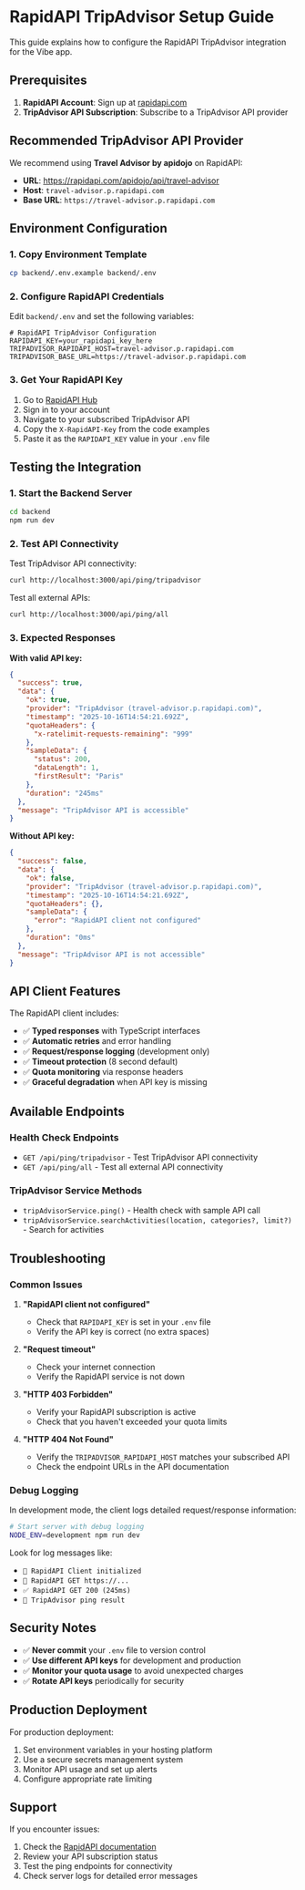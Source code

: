 # RapidAPI TripAdvisor Setup Guide

This guide explains how to configure the RapidAPI TripAdvisor integration for the Vibe app.

## Prerequisites

1. **RapidAPI Account**: Sign up at [rapidapi.com](https://rapidapi.com)
2. **TripAdvisor API Subscription**: Subscribe to a TripAdvisor API provider

## Recommended TripAdvisor API Provider

We recommend using **Travel Advisor by apidojo** on RapidAPI:
- **URL**: https://rapidapi.com/apidojo/api/travel-advisor
- **Host**: `travel-advisor.p.rapidapi.com`
- **Base URL**: `https://travel-advisor.p.rapidapi.com`

## Environment Configuration

### 1. Copy Environment Template

```bash
cp backend/.env.example backend/.env
```

### 2. Configure RapidAPI Credentials

Edit `backend/.env` and set the following variables:

```env
# RapidAPI TripAdvisor Configuration
RAPIDAPI_KEY=your_rapidapi_key_here
TRIPADVISOR_RAPIDAPI_HOST=travel-advisor.p.rapidapi.com
TRIPADVISOR_BASE_URL=https://travel-advisor.p.rapidapi.com
```

### 3. Get Your RapidAPI Key

1. Go to [RapidAPI Hub](https://rapidapi.com/hub)
2. Sign in to your account
3. Navigate to your subscribed TripAdvisor API
4. Copy the `X-RapidAPI-Key` from the code examples
5. Paste it as the `RAPIDAPI_KEY` value in your `.env` file

## Testing the Integration

### 1. Start the Backend Server

```bash
cd backend
npm run dev
```

### 2. Test API Connectivity

Test TripAdvisor API connectivity:
```bash
curl http://localhost:3000/api/ping/tripadvisor
```

Test all external APIs:
```bash
curl http://localhost:3000/api/ping/all
```

### 3. Expected Responses

**With valid API key:**
```json
{
  "success": true,
  "data": {
    "ok": true,
    "provider": "TripAdvisor (travel-advisor.p.rapidapi.com)",
    "timestamp": "2025-10-16T14:54:21.692Z",
    "quotaHeaders": {
      "x-ratelimit-requests-remaining": "999"
    },
    "sampleData": {
      "status": 200,
      "dataLength": 1,
      "firstResult": "Paris"
    },
    "duration": "245ms"
  },
  "message": "TripAdvisor API is accessible"
}
```

**Without API key:**
```json
{
  "success": false,
  "data": {
    "ok": false,
    "provider": "TripAdvisor (travel-advisor.p.rapidapi.com)",
    "timestamp": "2025-10-16T14:54:21.692Z",
    "quotaHeaders": {},
    "sampleData": {
      "error": "RapidAPI client not configured"
    },
    "duration": "0ms"
  },
  "message": "TripAdvisor API is not accessible"
}
```

## API Client Features

The RapidAPI client includes:

- ✅ **Typed responses** with TypeScript interfaces
- ✅ **Automatic retries** and error handling
- ✅ **Request/response logging** (development only)
- ✅ **Timeout protection** (8 second default)
- ✅ **Quota monitoring** via response headers
- ✅ **Graceful degradation** when API key is missing

## Available Endpoints

### Health Check Endpoints

- `GET /api/ping/tripadvisor` - Test TripAdvisor API connectivity
- `GET /api/ping/all` - Test all external API connectivity

### TripAdvisor Service Methods

- `tripAdvisorService.ping()` - Health check with sample API call
- `tripAdvisorService.searchActivities(location, categories?, limit?)` - Search for activities

## Troubleshooting

### Common Issues

1. **"RapidAPI client not configured"**
   - Check that `RAPIDAPI_KEY` is set in your `.env` file
   - Verify the API key is correct (no extra spaces)

2. **"Request timeout"**
   - Check your internet connection
   - Verify the RapidAPI service is not down

3. **"HTTP 403 Forbidden"**
   - Verify your RapidAPI subscription is active
   - Check that you haven't exceeded your quota limits

4. **"HTTP 404 Not Found"**
   - Verify the `TRIPADVISOR_RAPIDAPI_HOST` matches your subscribed API
   - Check the endpoint URLs in the API documentation

### Debug Logging

In development mode, the client logs detailed request/response information:

```bash
# Start server with debug logging
NODE_ENV=development npm run dev
```

Look for log messages like:
- `🔌 RapidAPI Client initialized`
- `📡 RapidAPI GET https://...`
- `✅ RapidAPI GET 200 (245ms)`
- `🏓 TripAdvisor ping result`

## Security Notes

- ✅ **Never commit** your `.env` file to version control
- ✅ **Use different API keys** for development and production
- ✅ **Monitor your quota usage** to avoid unexpected charges
- ✅ **Rotate API keys** periodically for security

## Production Deployment

For production deployment:

1. Set environment variables in your hosting platform
2. Use a secure secrets management system
3. Monitor API usage and set up alerts
4. Configure appropriate rate limiting

## Support

If you encounter issues:

1. Check the [RapidAPI documentation](https://docs.rapidapi.com/)
2. Review your API subscription status
3. Test the ping endpoints for connectivity
4. Check server logs for detailed error messages

